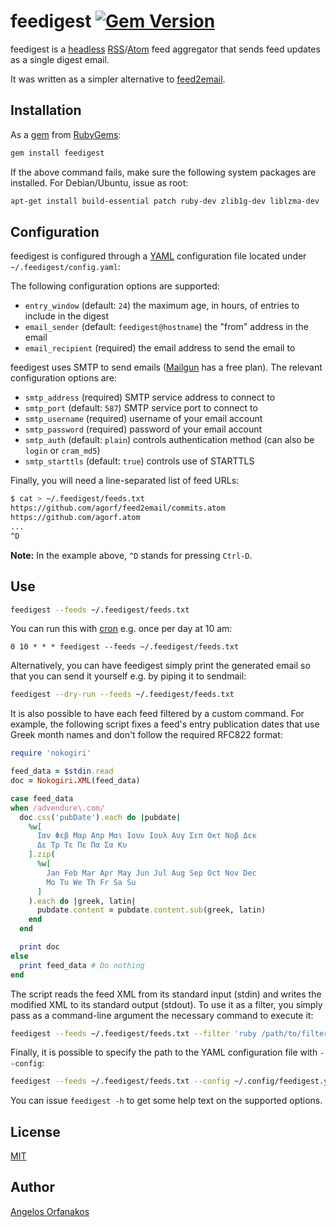 # feedigest [![Gem Version](https://badge.fury.io/rb/feedigest.svg)](http://badge.fury.io/rb/feedigest)

feedigest is a [headless][] [RSS][]/[Atom][] feed aggregator that sends feed
updates as a single digest email.

It was written as a simpler alternative to [feed2email][].

[headless]: http://en.wikipedia.org/wiki/Headless_software
[RSS]: http://www.rssboard.org/rss-specification
[Atom]: https://tools.ietf.org/html/rfc4287
[feed2email]: https://github.com/agorf/feed2email

## Installation

As a [gem][] from [RubyGems][]:

```sh
gem install feedigest
```

If the above command fails, make sure the following system packages are
installed. For Debian/Ubuntu, issue as root:

```sh
apt-get install build-essential patch ruby-dev zlib1g-dev liblzma-dev
```

[gem]: http://rubygems.org/gems/feedigest
[RubyGems]: http://rubygems.org/

## Configuration

feedigest is configured through a [YAML][] configuration file located under
`~/.feedigest/config.yaml`:

[YAML]: https://en.wikipedia.org/wiki/YAML

The following configuration options are supported:

* `entry_window` (default: `24`) the maximum age, in hours, of entries to
  include in the digest
* `email_sender` (default: `feedigest@hostname`) the "from" address in
  the email
* `email_recipient` (required) the email address to send the email to

feedigest uses SMTP to send emails ([Mailgun][] has a free plan). The relevant
configuration options are:

[Mailgun]: http://www.mailgun.com/

* `smtp_address` (required) SMTP service address to connect to
* `smtp_port` (default: `587`) SMTP service port to connect to
* `smtp_username` (required) username of your email account
* `smtp_password` (required) password of your email account
* `smtp_auth` (default: `plain`) controls authentication method (can also be
  `login` or `cram_md5`)
* `smtp_starttls` (default: `true`) controls use of STARTTLS

Finally, you will need a line-separated list of feed URLs:

```sh
$ cat > ~/.feedigest/feeds.txt
https://github.com/agorf/feed2email/commits.atom
https://github.com/agorf.atom
...
^D
```

**Note:** In the example above, `^D` stands for pressing `Ctrl-D`.

## Use

```sh
feedigest --feeds ~/.feedigest/feeds.txt
```

You can run this with [cron][] e.g. once per day at 10 am:

[cron]: https://en.wikipedia.org/wiki/Cron

```
0 10 * * * feedigest --feeds ~/.feedigest/feeds.txt
```

Alternatively, you can have feedigest simply print the generated email so that
you can send it yourself e.g. by piping it to sendmail:

```sh
feedigest --dry-run --feeds ~/.feedigest/feeds.txt
```

It is also possible to have each feed filtered by a custom command. For example,
the following script fixes a feed's entry publication dates that use Greek month
names and don't follow the required RFC822 format:

```ruby
require 'nokogiri'

feed_data = $stdin.read
doc = Nokogiri.XML(feed_data)

case feed_data
when /advendure\.com/
  doc.css('pubDate').each do |pubdate|
    %w[
      Ιαν Φεβ Μαρ Απρ Μαι Ιουν Ιουλ Αυγ Σεπ Οκτ Νοβ Δεκ
      Δε Τρ Τε Πε Πα Σα Κυ
    ].zip(
      %w[
        Jan Feb Mar Apr May Jun Jul Aug Sep Oct Nov Dec
        Mo Tu We Th Fr Sa Su
      ]
    ).each do |greek, latin|
      pubdate.content = pubdate.content.sub(greek, latin)
    end
  end

  print doc
else
  print feed_data # Do nothing
end
```

The script reads the feed XML from its standard input (stdin) and writes the
modified XML to its standard output (stdout). To use it as a filter, you simply
pass as a command-line argument the necessary command to execute it:

```sh
feedigest --feeds ~/.feedigest/feeds.txt --filter 'ruby /path/to/filter.rb'
```

Finally, it is possible to specify the path to the YAML configuration file with
`--config`:

```sh
feedigest --feeds ~/.feedigest/feeds.txt --config ~/.config/feedigest.yaml
```

You can issue `feedigest -h` to get some help text on the supported options.

## License

[MIT][]

[MIT]: https://github.com/agorf/feedigest/blob/master/LICENSE.txt

## Author

[Angelos Orfanakos](https://agorf.gr/contact/)
